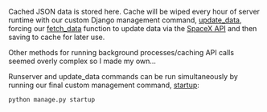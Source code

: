 Cached JSON data is stored here. Cache will be wiped every hour of server runtime with our custom Django management command, [update_data](https://github.com/ellerman4/spacex-dashboard/blob/master/main/management/commands/update_data.py), forcing our [fetch_data](https://github.com/ellerman4/spacex-dashboard/blob/master/main/views.py) function to update data via the
[SpaceX API](https://github.com/r-spacex/SpaceX-API) and then saving to cache for later use.

Other methods for running background processes/caching API calls seemed overly complex so I made my own...

Runserver and update_data commands can be run simultaneously by running our final custom management command, [startup](https://github.com/ellerman4/spacex-dashboard/blob/master/main/management/commands/startup.py):
```python
python manage.py startup
```
